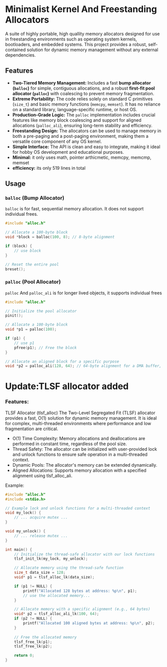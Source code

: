# Minimalist Kernel And Freestanding Allocators

A suite of highly portable, high quallity memory allocators designed for use in freestanding environments such as operating system kernels, bootloaders, and embedded systems. This project provides a robust, self-contained solution for dynamic memory management without any external dependencies.

## Features

* **Two-Tiered Memory Management:** Includes a fast **bump allocator (`balloc`)** for simple, contiguous allocations, and a robust **first-fit pool allocator (`palloc`)** with coalescing to prevent memory fragmentation.
* **Extreme Portability:** The code relies solely on standard C primitives (`size_t`) and basic memory functions (`memcpy`, `memset`). It has no reliance on a standard library, language-specific runtime, or host OS.
* **Production-Grade Logic:** The `palloc` implementation includes crucial features like memory block coalescing and support for aligned allocations (`palloc_ali`), ensuring long-term stability and efficiency.
* **Freestanding Design:** The allocators can be used to manage memory in both a pre-paging and a post-paging environment, making them a versatile core component of any OS kernel.
* **Simple Interface:** The API is clean and easy to integrate, making it ideal for hobby OS development and educational purposes.
* **Minimal:** it only uses math, pointer arthicmetic, memcpy, memcmp, memset
* **efficiency:** its only 519 lines in total
## Usage

### `balloc` (Bump Allocator)

`balloc` is for fast, sequential memory allocation. It does not support individual frees.

```c
#include "alloc.h"

// Allocate a 100-byte block
void *block = balloc(100, 8); // 8-byte alignment

if (block) {
    // use block
}

// Reset the entire pool
breset(); 

```
### `palloc` (Pool Allocator)
`palloc` And `palloc_ali` is for longer lived objects, it supports individual frees

```c
#include "alloc.h"

// Initialize the pool allocator
pinit();

// Allocate a 100-byte block
void *p1 = palloc(100);

if (p1) {
    // use p1
    pfree(p1); // Free the block
}

// Allocate an aligned block for a specific purpose
void *p2 = palloc_ali(128, 64); // 64-byte alignment for a DMA buffer, for example
```

# Update:TLSF allocator added

### Features:
TLSF Allocator (tlsf_alloc)
The Two-Level Segregated Fit (TLSF) allocator provides a fast, O(1) solution for dynamic memory management. It is ideal for complex, multi-threaded environments where performance and low fragmentation are critical.
 * O(1) Time Complexity: Memory allocations and deallocations are performed in constant time, regardless of the pool size.
 * Thread Safety: The allocator can be initialized with user-provided lock and unlock functions to ensure safe operation in a multi-threaded context.
 * Dynamic Pools: The allocator's memory can be extended dynamically.
 * Aligned Allocations: Supports memory allocation with a specified alignment using tlsf_alloc_ali. 

Example:
```c
#include "alloc.h"
#include <stdio.h>

// Example lock and unlock functions for a multi-threaded context
void my_lock() {
    // ... acquire mutex ...
}

void my_unlock() {
    // ... release mutex ...
}

int main() {
    // Initialize the thread-safe allocator with our lock functions
    tlsf_init_lk(my_lock, my_unlock);

    // Allocate memory using the thread-safe function
    size_t data_size = 128;
    void* p1 = tlsf_alloc_lk(data_size);

    if (p1 != NULL) {
        printf("Allocated 128 bytes at address: %p\n", p1);
        // use the allocated memory...
    }

    // Allocate memory with a specific alignment (e.g., 64 bytes)
    void* p2 = tlsf_alloc_ali_lk(100, 64);
    if (p2 != NULL) {
        printf("Allocated 100 aligned bytes at address: %p\n", p2);
    }
    
    // Free the allocated memory
    tlsf_free_lk(p1);
    tlsf_free_lk(p2);

    return 0;
}
